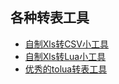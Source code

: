 ## 各种转表工具  

* [自制Xls转CSV小工具](./xls2csv)  
* [自制Xls转Lua小工具](./Xls2Lua)  
* [优秀的tolua转表工具](https://github.com/zhangqi-ulua/XlsxToLua)   
